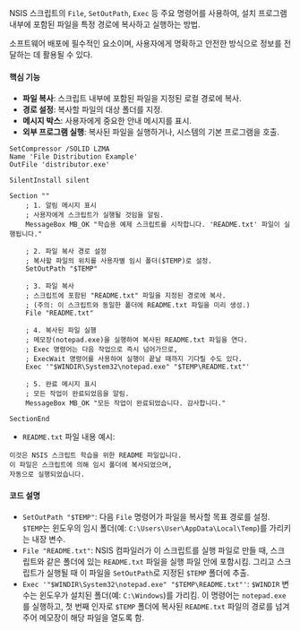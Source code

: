 NSIS 스크립트의 `File`, `SetOutPath`, `Exec` 등 주요 명령어를 사용하여, 설치 프로그램 내부에 포함된 파일을 특정 경로에 복사하고 실행하는 방법.

소프트웨어 배포에 필수적인 요소이며, 사용자에게 명확하고 안전한 방식으로 정보를 전달하는 데 활용될 수 있다.

#### 핵심 기능
- **파일 복사**: 스크립트 내부에 포함된 파일을 지정된 로컬 경로에 복사.
- **경로 설정**: 복사할 파일의 대상 폴더를 지정.
- **메시지 박스**: 사용자에게 중요한 안내 메시지를 표시.
- **외부 프로그램 실행**: 복사된 파일을 실행하거나, 시스템의 기본 프로그램을 호출.

```nsis
SetCompressor /SOLID LZMA
Name 'File Distribution Example'
OutFile 'distributor.exe'

SilentInstall silent

Section ""
    ; 1. 알림 메시지 표시
    ; 사용자에게 스크립트가 실행될 것임을 알림.
    MessageBox MB_OK "학습용 예제 스크립트를 시작합니다. 'README.txt' 파일이 실행됩니다."

    ; 2. 파일 복사 경로 설정
    ; 복사할 파일의 위치를 사용자별 임시 폴더($TEMP)로 설정.
    SetOutPath "$TEMP"

    ; 3. 파일 복사
    ; 스크립트에 포함된 "README.txt" 파일을 지정된 경로에 복사.
    ; (주의: 이 스크립트와 동일한 폴더에 README.txt 파일을 미리 생성.)
    File "README.txt"

    ; 4. 복사된 파일 실행
    ; 메모장(notepad.exe)을 실행하여 복사된 README.txt 파일을 연다.
    ; Exec 명령어는 다음 작업으로 즉시 넘어가므로,
    ; ExecWait 명령어를 사용하여 실행이 끝날 때까지 기다릴 수도 있다.
    Exec '"$WINDIR\System32\notepad.exe" "$TEMP\README.txt"'

    ; 5. 완료 메시지 표시
    ; 모든 작업이 완료되었음을 알림.
    MessageBox MB_OK "모든 작업이 완료되었습니다. 감사합니다."
    
SectionEnd
```

- `README.txt` 파일 내용 예시:
```
이것은 NSIS 스크립트 학습을 위한 README 파일입니다.
이 파일은 스크립트에 의해 임시 폴더에 복사되었으며,
자동으로 실행되었습니다.
```

#### 코드 설명
- `SetOutPath "$TEMP"`: 다음 `File` 명령어가 파일을 복사할 목표 경로를 설정. `$TEMP`는 윈도우의 임시 폴더(예: `C:\Users\User\AppData\Local\Temp`)를 가리키는 내장 변수.
- `File "README.txt"`: NSIS 컴파일러가 이 스크립트를 실행 파일로 만들 때, 스크립트와 같은 폴더에 있는 `README.txt` 파일을 실행 파일 안에 포함시킴. 그리고 스크립트가 실행될 때 이 파일을 `SetOutPath`로 지정된 `$TEMP` 폴더에 추출.
- `Exec '"$WINDIR\System32\notepad.exe" "$TEMP\README.txt"'`: `$WINDIR` 변수는 윈도우가 설치된 폴더(예: `C:\Windows`)를 가리킴. 이 명령어는 `notepad.exe`를 실행하고, 첫 번째 인자로 `$TEMP` 폴더에 복사된 `README.txt` 파일의 경로를 넘겨주어 메모장이 해당 파일을 열도록 함.
